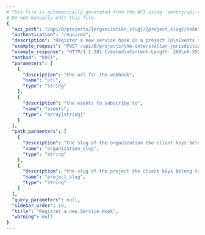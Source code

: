 ```yaml
---
# This file is automatically generated from the API using `sentry/api-docs/generator.py.`
# Do not manually edit this file.
{
  "api_path": "/api/0/projects/{organization_slug}/{project_slug}/hooks/", 
  "authentication": "required", 
  "description": "Register a new service hook on a project.\n\nEvents include:\n\n- event.alert: An alert is generated for an event (via rules).\n- event.created: A new event has been processed.\n\nThis endpoint requires the 'servicehooks' feature to\nbe enabled for your project.", 
  "example_request": "POST /api/0/projects/the-interstellar-jurisdiction/pump-station/hooks/ HTTP/1.1\nHost: sentry.io\nAuthorization: Bearer <token>\nContent-Type: application/json\n\n{\n  \"events\": [\n    \"event.alert\", \n    \"event.created\"\n  ], \n  \"url\": \"https://example.com/sentry-hook\"\n}", 
  "example_response": "HTTP/1.1 201 Created\nContent-Length: 260\nX-XSS-Protection: 1; mode=block\nX-Content-Type-Options: nosniff\nContent-Language: en\nAccess-Control-Expose-Headers: X-Sentry-Error, Retry-After\nVary: Accept-Language, Cookie\nAccess-Control-Allow-Methods: GET, POST, HEAD, OPTIONS\nAllow: GET, POST, HEAD, OPTIONS\nAccess-Control-Allow-Origin: *\nAccess-Control-Allow-Headers: X-Sentry-Auth, X-Requested-With, Origin, Accept, Content-Type, Authentication, Authorization\nContent-Type: application/json\nX-Frame-Options: deny\n\n{\n  \"dateCreated\": \"2020-03-22T15:24:18.993839Z\", \n  \"events\": [\n    \"event.alert\", \n    \"event.created\"\n  ], \n  \"id\": \"0a3b498a0b6440d9a9be25d3587638da\", \n  \"secret\": \"1fc716def765429096e9274460a7e0a2dafafc2f43d84b5386033dd09be4c08a\", \n  \"status\": \"active\", \n  \"url\": \"https://example.com/sentry-hook\"\n}", 
  "method": "POST", 
  "parameters": [
    {
      "description": "the url for the webhook", 
      "name": "url", 
      "type": "string"
    }, 
    {
      "description": "the events to subscribe to", 
      "name": "events", 
      "type": "array[string]"
    }
  ], 
  "path_parameters": [
    {
      "description": "the slug of the organization the client keys belong to.", 
      "name": "organization_slug", 
      "type": "string"
    }, 
    {
      "description": "the slug of the project the client keys belong to.", 
      "name": "project_slug", 
      "type": "string"
    }
  ], 
  "query_parameters": null, 
  "sidebar_order": 10, 
  "title": "Register a new Service Hook", 
  "warning": null
}
---
```


